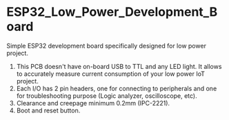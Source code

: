 # ESP32_Low_Power_Development_Board

Simple ESP32 development board specifically designed for low power project. 
1. This PCB doesn't have on-board USB to TTL and any LED light. It allows to accurately measure current consumption of your low power IoT project. 
2. Each I/O has 2 pin headers, one for connecting to peripherals and one for troubleshooting purpose (Logic analyzer, oscilloscope, etc).
3. Clearance and creepage minimum 0.2mm (IPC-2221).
4. Boot and reset button.  
